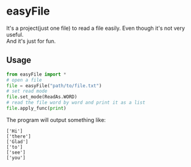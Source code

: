 # easyFile

It's a project(just one file) to read a file easily. Even though it's not very useful.  
And it's just for fun.

## Usage

```python
from easyFile import *
# open a file
file = easyFile("path/to/file.txt")
# set read mode
file.set_mode(ReadAs.WORD)
# read the file word by word and print it as a list
file.apply_func(print)
```
The program will output something like:

```
['Hi']
['there']
['Glad']
['to']
['see']
['you']
```